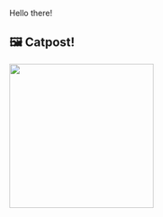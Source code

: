 Hello there!



## 🖼️ Catpost!

<sub>
    <img src="https://cdn2.thecatapi.com/images/cg9lNRt_i.jpg" height="256">
</sub>

